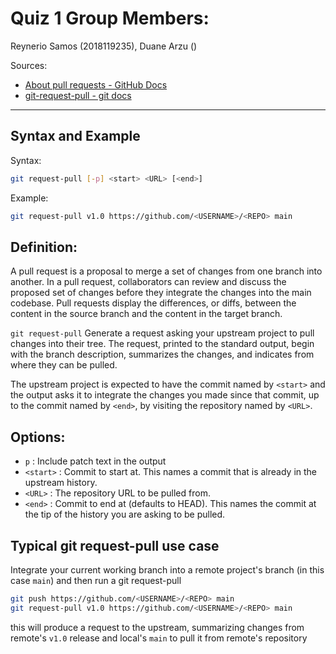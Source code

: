 # Quiz 1 Group Members:
Reynerio Samos (2018119235),
Duane Arzu ()

Sources:
- [About pull requests - GitHub Docs](https://docs.github.com/en/pull-requests/collaborating-with-pull-requests/proposing-changes-to-your-work-with-pull-requests/about-pull-requests)
- [git-request-pull - git docs](https://git-scm.com/docs/git-request-pull)
---
## Syntax and Example
Syntax:
```bash
git request-pull [-p] <start> <URL> [<end>]
```
Example:
```bash
git request-pull v1.0 https://github.com/<USERNAME>/<REPO> main
```
## Definition:
A pull request is a proposal to merge a set of changes from one branch into another. In a pull request, collaborators can review and discuss the proposed set of changes before they integrate the changes into the main codebase. Pull requests display the differences, or diffs, between the content in the source branch and the content in the target branch. 

`git request-pull` Generate a request asking your upstream project to pull changes into their tree. The request, printed to the standard output, begin with the branch description, summarizes the changes, and indicates from where they can be pulled.

The upstream project is expected to have the commit named by `<start>` and the output asks it to integrate the changes you made since that commit, up to the commit named by `<end>`, by visiting the repository named by `<URL>`.
## Options:
- `p` : Include patch text in the output
- `<start>` : Commit to start at. This names a commit that is already in the upstream history.
- `<URL>` : The repository URL to be pulled from.
- `<end>` : Commit to end at (defaults to HEAD). This names the commit at the tip of the history you are asking to be pulled.

## Typical git request-pull use case
Integrate your current working branch into a remote project's branch (in this case `main`) and then run a git request-pull 
```bash
git push https://github.com/<USERNAME>/<REPO> main
git request-pull v1.0 https://github.com/<USERNAME>/<REPO> main
```
this will produce a request to the upstream, summarizing changes from remote's `v1.0` release and local's `main` to pull it from remote's repository
